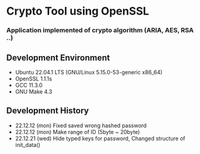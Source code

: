 # Crypto Tool using OpenSSL
### Application implemented of crypto algorithm (ARIA, AES, RSA ..)
## Development Environment
* Ubuntu 22.04.1 LTS (GNU/Linux 5.15.0-53-generic x86_64)
* OpenSSL 1.1.1s
* GCC 11.3.0
* GNU Make 4.3
## Development History
* 22.12.12 (mon) Fixed saved wrong hashed password
* 22.12.12 (mon) Make range of ID (5byte ~ 20byte)
* 22.12.21 (wed) Hide typed keys for password, Changed structure of init_data()

